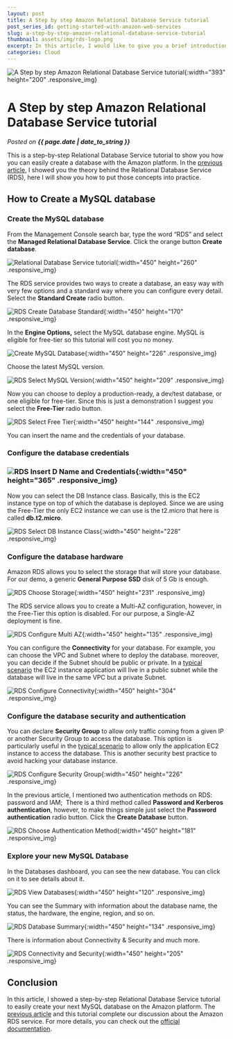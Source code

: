 ```yaml
---
layout: post
title: A Step by step Amazon Relational Database Service tutorial
post_series_id: getting-started-with-amazon-web-services
slug: a-step-by-step-amazon-relational-database-service-tutorial
thumbnail: assets/img/rds-logo.png
excerpt: In this article, I would like to give you a brief introduction to Kubernetes and how to deploy applications on it.
categories: Cloud
---
```


![A Step by step Amazon Relational Database Service tutorial](assets/img/rds-logo.png){:width="393" height="200" .responsive_img}

# A Step by step Amazon Relational Database Service tutorial
_Posted on **{{ page.date | date_to_string }}**_

This is a step-by-step Relational Database Service tutorial to show you how you can easily create a database with the Amazon platform. In the [previous article](relational-database-service), I showed you the theory behind the Relational Database Service (RDS), here I will show you how to put those concepts into practice.

## How to Create a MySQL database

### Create the MySQL database

From the Management Console search bar, type the word “RDS” and select the **Managed Relational Database Service**. Click the orange button **Create database**.

![Relational Database Service tutorial](assets/img/1-RDS-Create-database.png){:width="450" height="260" .responsive_img}

The RDS service provides two ways to create a database, an easy way with very few options and a standard way where you can configure every detail. Select the **Standard Create** radio button.

![RDS Create Database Standard](assets/img/2-RDS-Create-Database-Standard.png){:width="450" height="170" .responsive_img}

In the **Engine Options,** select the MySQL database engine. MySQL is eligible for free-tier so this tutorial will cost you no money.

![Create MySQL Database](assets/img/3-Create-MySQL-Database.png){:width="450" height="226" .responsive_img}

Choose the latest MySQL version.

![RDS Select MySQL Version](assets/img/4-RDS-Select-MySQL-Version.png){:width="450" height="209" .responsive_img}

Now you can choose to deploy a production-ready, a dev/test database, or one eligible for free-tier. Since this is just a demonstration I suggest you select the **Free-Tier** radio button.

![RDS Select Free Tier](assets/img/5-RDS-Select-Free-Tier.png){:width="450" height="144" .responsive_img}

You can insert the name and the credentials of your database.

### Configure the database credentials

### ![RDS Insert D Name and Credentials](assets/img/6-RDS-Insert-DBName-andCredentials.png){:width="450" height="365" .responsive_img}

Now you can select the DB Instance class. Basically, this is the EC2 instance type on top of which the database is deployed. Since we are using the Free-Tier the only EC2 instance we can use is the t2.micro that here is called **db.t2.micro**.

![RDS Select DB Instance Class](assets/img/7-RDS-Select-DBInstance-Class.png){:width="450" height="228" .responsive_img}

### Configure the database hardware

Amazon RDS allows you to select the storage that will store your database. For our demo, a generic **General Purpose SSD** disk of 5 Gb is enough.

![RDS Choose Storage](assets/img/8-RDS-Choose-Storage.png){:width="450" height="231" .responsive_img}

The RDS service allows you to create a Multi-AZ configuration, however, in the Free-Tier this option is disabled. For our purpose, a Single-AZ deployment is fine.

![RDS Configure Multi AZ](assets/img/9-RDS-Configure-Multi-AZ.png){:width="450" height="135" .responsive_img}

You can configure the **Connectivity** for your database. For example, you can choose the VPC and Subnet where to deploy the database. moreover, you can decide if the Subnet should be public or private. In a [typical scenario](relational-database-service) the EC2 instance application will live in a public subnet while the database will live in the same VPC but a private Subnet.

![RDS Configure Connectivity](assets/img/10-RDS-Configure-Connectivity.png){:width="450" height="304" .responsive_img}

### Configure the database security and authentication

You can declare **Security Group** to allow only traffic coming from a given IP or another Security Group to access the database. This option is particularly useful in the [typical scenario](relational-database-service) to allow only the application EC2 instance to access the database. This is another security best practice to avoid hacking your database instance.

![RDS Configure Security Group](assets/img/11-RDS-Configure-Security-Group.png){:width="450" height="226" .responsive_img}

In the previous article, I mentioned two authentication methods on RDS: password and IAM;  There is a third method called **Password and Kerberos authentication**, however, to make things simple just select the **Password authentication** radio button. Click the **Create Database** button.

![RDS Choose Authentication Method](assets/img/12-RDS-Choose-Authentication-Method.png){:width="450" height="181" .responsive_img}

### Explore your new MySQL Database

In the Databases dashboard, you can see the new database. You can click on it to see details about it.

![RDS View Databases](assets/img/13-RDS-View-Databases.png){:width="450" height="120" .responsive_img}

You can see the Summary with information about the database name, the status, the hardware, the engine, region, and so on.

![RDS Database Summary](assets/img/14-RDS-Database-Summary.png){:width="450" height="134" .responsive_img}

There is information about Connectivity & Security and much more.

![RDS Connectivity and Security](assets/img/15-RDS-Connectivity-and-Security.png){:width="450" height="205" .responsive_img}

## Conclusion

In this article, I showed a step-by-step Relational Database Service tutorial to easily create your next MySQL database on the Amazon platform. The [previous article](relational-database-service) and this tutorial complete our discussion about the Amazon RDS service. For more details, you can check out the [official documentation](https://docs.aws.amazon.com/it_it/AmazonRDS/latest/UserGuide/Welcome.html).
